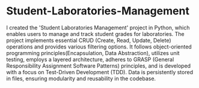 # Student-Laboratories-Management
I created the 'Student Laboratories Management' project in Python, which enables users to manage and track student grades for laboratories. The project implements essential CRUD (Create, Read, Update, Delete) operations and provides various filtering options. It follows object-oriented programming principles(Encapsulation, Data Abstraction), utilizes unit testing, employs a layered architecture, adheres to GRASP (General Responsibility Assignment Software Patterns) principles, and is developed with a focus on Test-Driven Development (TDD). Data is persistently stored in files, ensuring modularity and reusability in the codebase.
